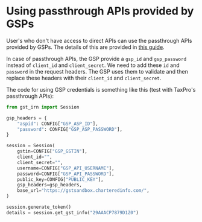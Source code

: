 # Using passthrough APIs provided by GSPs

User's who don't have access to direct APIs can use the passthrough APIs provided by GSPs. The details of this are provided in [this guide](./getting-credentials.md).

In case of passthrough APIs, the GSP provide a `gsp_id` and `gsp_password` instead of `client_id` and `client_secret`. We need to add these `id` and `password` in the request headers. The GSP uses them to validate and then replace these headers with their `client_id` and `client_secret`.

The code for using GSP credentials is something like this (test with TaxPro's passthrough APIs):

```python
from gst_irn import Session

gsp_headers = {
    "aspid": CONFIG["GSP_ASP_ID"],
    "password": CONFIG["GSP_ASP_PASSWORD"],
}

session = Session(
    gstin=CONFIG["GSP_GSTIN"],
    client_id="",
    client_secret="",
    username=CONFIG["GSP_API_USERNAME"],
    password=CONFIG["GSP_API_PASSWORD"],
    public_key=CONFIG["PUBLIC_KEY"],
    gsp_headers=gsp_headers,
    base_url="https://gstsandbox.charteredinfo.com/",
)

session.generate_token()
details = session.get_gst_info("29AAACP7879D1Z0")
```